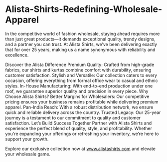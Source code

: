 # Alista-Shirts-Redefining-Wholesale-Apparel
In the competitive world of fashion wholesale, staying ahead requires more than just great products—it demands exceptional quality, trendy designs, and a partner you can trust. At Alista Shirts, we’ve been delivering exactly that for over 25 years, making us a name synonymous with reliability and excellence.

Discover the Alista Difference
Premium Quality: Crafted from high-grade fabrics, our shirts and kurtas combine comfort with durability, ensuring customer satisfaction.
Stylish and Versatile: Our collection caters to every occasion, offering everything from formal office wear to casual and ethnic styles.
In-House Manufacturing: With end-to-end production under one roof, we guarantee superior quality and precision in every piece.
Why Choose Alista Shirts?
Better Margins for Wholesalers: Our competitive pricing ensures your business remains profitable while delivering premium apparel.
Pan-India Reach: With a robust distribution network, we ensure quick and reliable delivery across the country.
Trusted Legacy: Our 25-year journey is a testament to our commitment to quality and customer satisfaction.
Let’s Build Success Together
Partner with Alista Shirts and experience the perfect blend of quality, style, and profitability. Whether you're expanding your offerings or refreshing your inventory, we’re here to support your growth.

Explore our exclusive collection now at www.alistashirts.com and elevate your wholesale game.
